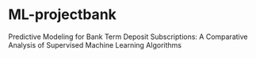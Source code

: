# ML-projectbank
Predictive Modeling for Bank Term Deposit Subscriptions: A Comparative Analysis of Supervised Machine Learning Algorithms
